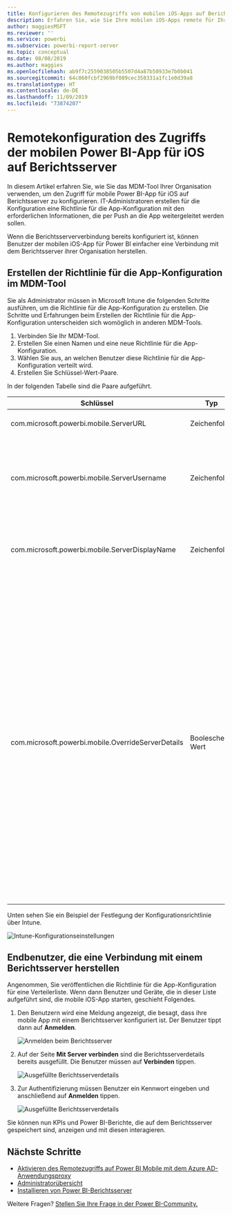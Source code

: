 ```yaml
---
title: Konfigurieren des Remotezugriffs von mobilen iOS-Apps auf Berichtsserver
description: Erfahren Sie, wie Sie Ihre mobilen iOS-Apps remote für Ihren Berichtsserver konfigurieren.
author: maggiesMSFT
ms.reviewer: ''
ms.service: powerbi
ms.subservice: powerbi-report-server
ms.topic: conceptual
ms.date: 08/08/2019
ms.author: maggies
ms.openlocfilehash: ab9f7c2559038505b5507d4a87b50933e7b0b041
ms.sourcegitcommit: 64c860fcbf2969bf089cec358331a1fc1e0d39a8
ms.translationtype: HT
ms.contentlocale: de-DE
ms.lasthandoff: 11/09/2019
ms.locfileid: "73874207"
---
```

# <a name="configure-power-bi-ios-mobile-app-access-to-a-report-server-remotely"></a>Remotekonfiguration des Zugriffs der mobilen Power BI-App für iOS auf Berichtsserver

In diesem Artikel erfahren Sie, wie Sie das MDM-Tool Ihrer Organisation verwenden, um den Zugriff für mobile Power BI-App für iOS auf Berichtsserver zu konfigurieren. IT-Administratoren erstellen für die Konfiguration eine Richtlinie für die App-Konfiguration mit den erforderlichen Informationen, die per Push an die App weitergeleitet werden sollen. 

 Wenn die Berichtsserververbindung bereits konfiguriert ist, können Benutzer der mobilen iOS-App für Power BI einfacher eine Verbindung mit dem Berichtsserver ihrer Organisation herstellen. 

## <a name="create-the-app-configuration-policy-in-mdm-tool"></a>Erstellen der Richtlinie für die App-Konfiguration im MDM-Tool 

Sie als Administrator müssen in Microsoft Intune die folgenden Schritte ausführen, um die Richtlinie für die App-Konfiguration zu erstellen. Die Schritte und Erfahrungen beim Erstellen der Richtlinie für die App-Konfiguration unterscheiden sich womöglich in anderen MDM-Tools. 

1. Verbinden Sie Ihr MDM-Tool. 
2. Erstellen Sie einen Namen und eine neue Richtlinie für die App-Konfiguration. 
3. Wählen Sie aus, an welchen Benutzer diese Richtlinie für die App-Konfiguration verteilt wird. 
4. Erstellen Sie Schlüssel-Wert-Paare. 

In der folgenden Tabelle sind die Paare aufgeführt.

|Schlüssel  |Typ  |Beschreibung  |
|---------|---------|---------|
| com.microsoft.powerbi.mobile.ServerURL | Zeichenfolge | Berichtsserver-URL <br> Muss mit http/https beginnen |
| com.microsoft.powerbi.mobile.ServerUsername | Zeichenfolge | [Optional] <br> Der Benutzername, der zum Verbinden des Servers verwendet wird. <br> Wenn keiner vorhanden ist, fordert die App den Benutzer auf, den Benutzernamen für die Verbindung einzugeben.| 
| com.microsoft.powerbi.mobile.ServerDisplayName | Zeichenfolge | [Optional] <br> Der Standardwert ist „Berichtsserver“. <br> Ein Anzeigename, der in der App zur Darstellung des Servers verwendet wird | 
| com.microsoft.powerbi.mobile.OverrideServerDetails | Boolescher Wert | Der Standardwert ist TRUE <br>Wenn der Wert TRUE festgelegt ist, werden sämtliche Berichtsserverdefinitionen überschrieben, die möglicherweise bereits auf dem mobilen Gerät gespeichert sind. Alle Server, die bereits konfiguriert wurden, werden gelöscht. <br> Wenn die Außerkraftsetzung auf TRUE festgelegt ist, wird dadurch auch verhindert, dass der Benutzer diese Konfiguration entfernt. <br> Bei FALSE werden die mithilfe von Push übertragenen Werte hinzugefügt, und vorhandene Einstellungen werden beibehalten. <br> Wenn dieselbe Server-URL bereits in der mobilen App konfiguriert ist, werden keine Änderungen an der Konfiguration durch die App vorgenommen. Die App fordert den Benutzer nicht dazu auf, für denselben Server erneut eine Authentifizierung durchzuführen. |

Unten sehen Sie ein Beispiel der Festlegung der Konfigurationsrichtlinie über Intune.

![Intune-Konfigurationseinstellungen](media/configure-powerbi-mobile-apps-remote/power-bi-ios-remote-configuration-settings.png)

## <a name="end-users-connecting-to-a-report-server"></a>Endbenutzer, die eine Verbindung mit einem Berichtsserver herstellen

 Angenommen, Sie veröffentlichen die Richtlinie für die App-Konfiguration für eine Verteilerliste. Wenn dann Benutzer und Geräte, die in dieser Liste aufgeführt sind, die mobile iOS-App starten, geschieht Folgendes. 

1. Den Benutzern wird eine Meldung angezeigt, die besagt, dass ihre mobile App mit einem Berichtsserver konfiguriert ist. Der Benutzer tippt dann auf **Anmelden**.

    ![Anmelden beim Berichtsserver](media/configure-powerbi-mobile-apps-remote/power-bi-config-server-sign-in.png)

2.  Auf der Seite **Mit Server verbinden** sind die Berichtsserverdetails bereits ausgefüllt. Die Benutzer müssen auf **Verbinden** tippen.

    ![Ausgefüllte Berichtsserverdetails](media/configure-powerbi-mobile-apps-remote/power-bi-ios-remote-configure-connect-server.png)

3. Zur Authentifizierung müssen Benutzer ein Kennwort eingeben und anschließend auf **Anmelden** tippen. 

    ![Ausgefüllte Berichtsserverdetails](media/configure-powerbi-mobile-apps-remote/power-bi-config-server-address.png)

Sie können nun KPIs und Power BI-Berichte, die auf dem Berichtsserver gespeichert sind, anzeigen und mit diesen interagieren.

## <a name="next-steps"></a>Nächste Schritte

- [Aktivieren des Remotezugriffs auf Power BI Mobile mit dem Azure AD-Anwendungsproxy](https://docs.microsoft.com/azure/active-directory/manage-apps/application-proxy-integrate-with-power-bi)
- [Administratorübersicht](admin-handbook-overview.md)  
- [Installieren von Power BI-Berichtsserver](install-report-server.md)  

Weitere Fragen? [Stellen Sie Ihre Frage in der Power BI-Community.](https://community.powerbi.com/)

